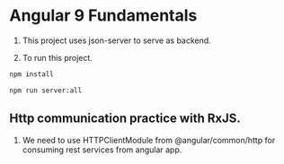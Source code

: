 # Angular 9 Fundamentals

1. This project uses json-server to serve as backend.

1. To run this project.

```bash
npm install

npm run server:all
```

## Http communication practice with RxJS.

1. We need to use HTTPClientModule from @angular/common/http for consuming rest services from angular app.
